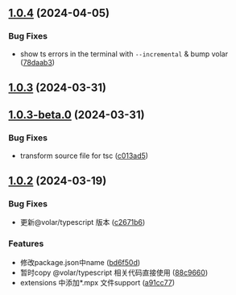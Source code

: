 ## [1.0.4](https://github.com/mpx-ecology/mpx-tsc/compare/v1.0.3...v1.0.4) (2024-04-05)


### Bug Fixes

* show ts errors in the terminal with `--incremental` & bump volar ([78daab3](https://github.com/mpx-ecology/mpx-tsc/commit/78daab3b541dfaeed6e200b4e87aaecc1a3806fd))



## [1.0.3](https://github.com/mpx-ecology/mpx-tsc/compare/v1.0.3-beta.0...v1.0.3) (2024-03-31)



## [1.0.3-beta.0](https://github.com/mpx-ecology/mpx-tsc/compare/v1.0.2...v1.0.3-beta.0) (2024-03-31)


### Bug Fixes

* transform source file for tsc ([c013ad5](https://github.com/mpx-ecology/mpx-tsc/commit/c013ad560efd70f19592b87794e024a5e484eb1e))



## [1.0.2](https://github.com/mpx-ecology/mpx-tsc/compare/a91cc77b44b0ef7c33d15179ea51d67869088e42...v1.0.2) (2024-03-19)


### Bug Fixes

* 更新@volar/typescript 版本 ([c2671b6](https://github.com/mpx-ecology/mpx-tsc/commit/c2671b60d19aedddddc8c2962cd0de5047574478))


### Features

* 修改package.json中name ([bd6f50d](https://github.com/mpx-ecology/mpx-tsc/commit/bd6f50dee708b5665f1747c563e7df2563ffd141))
* 暂时copy @volar/typescript 相关代码直接使用 ([88c9660](https://github.com/mpx-ecology/mpx-tsc/commit/88c9660350c8fa293d03d2bb8a5b1e6f368372e2))
* extensions 中添加*.mpx 文件support ([a91cc77](https://github.com/mpx-ecology/mpx-tsc/commit/a91cc77b44b0ef7c33d15179ea51d67869088e42))




